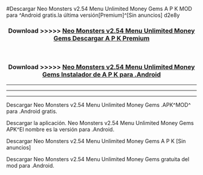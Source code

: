 #Descargar Neo Monsters v2.54 Menu Unlimited Money Gems  A P K MOD para ^Android gratis.la última versión[Premium]^[Sin anuncios] d2e8y



<div align="center">
<h3>Download >>>>> <a href="https://es-web.web.app/?es= Neo Monsters v2.54 Menu Unlimited Money Gems ">Neo Monsters v2.54 Menu Unlimited Money Gems  Descargar A P K Premium</a></h3><br>

<h3>Download >>>>> <a href="https://es-web.web.app/?es= Neo Monsters v2.54 Menu Unlimited Money Gems ">Neo Monsters v2.54 Menu Unlimited Money Gems  Instalador de A P K para .Android</a></h3>
</div>


----------------------------------------------------------

----------------------------------------------------------

----------------------------------------------------------

Descargar Neo Monsters v2.54 Menu Unlimited Money Gems  .APK^MOD^ para .Android gratis.

Descargar la aplicación. Neo Monsters v2.54 Menu Unlimited Money Gems  APK^El nombre es la versión para .Android.

Descargar Neo Monsters v2.54 Menu Unlimited Money Gems  A P K [Sin anuncios]

Descargar Neo Monsters v2.54 Menu Unlimited Money Gems  gratuita del mod para .Android.